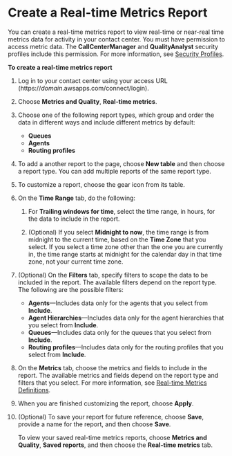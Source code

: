 # Create a Real\-time Metrics Report<a name="create-real-time-report"></a>

You can create a real\-time metrics report to view real\-time or near\-real time metrics data for activity in your contact center\. You must have permission to access metric data\. The **CallCenterManager** and **QualityAnalyst** security profiles include this permission\. For more information, see [Security Profiles](connect-security-profiles.md)\.

**To create a real\-time metrics report**

1. Log in to your contact center using your access URL \(https://*domain*\.awsapps\.com/connect/login\)\.

1. Choose **Metrics and Quality**, **Real\-time metrics**\.

1. Choose one of the following report types, which group and order the data in different ways and include different metrics by default:
   + **Queues**
   + **Agents**
   + **Routing profiles**

1. To add a another report to the page, choose **New table** and then choose a report type\. You can add multiple reports of the same report type\.

1. To customize a report, choose the gear icon from its table\.

1. On the **Time Range** tab, do the following:

   1. For **Trailing windows for time**, select the time range, in hours, for the data to include in the report\.

   1. \(Optional\) If you select **Midnight to now**, the time range is from midnight to the current time, based on the **Time Zone** that you select\. If you select a time zone other than the one you are currently in, the time range starts at midnight for the calendar day in that time zone, not your current time zone\.

1. \(Optional\) On the **Filters** tab, specify filters to scope the data to be included in the report\. The available filters depend on the report type\. The following are the possible filters:
   + **Agents**—Includes data only for the agents that you select from **Include**\.
   + **Agent Hierarchies**—Includes data only for the agent hierarchies that you select from **Include**\.
   + **Queues**—Includes data only for the queues that you select from **Include**\.
   + **Routing profiles**—Includes data only for the routing profiles that you select from **Include**\.

1. On the **Metrics** tab, choose the metrics and fields to include in the report\. The available metrics and fields depend on the report type and filters that you select\. For more information, see [Real\-time Metrics Definitions](real-time-metrics-definitions.md)\.

1. When you are finished customizing the report, choose **Apply**\.

1. \(Optional\) To save your report for future reference, choose **Save**, provide a name for the report, and then choose **Save**\.

   To view your saved real\-time metrics reports, choose **Metrics and Quality**, **Saved reports**, and then choose the **Real\-time metrics** tab\.